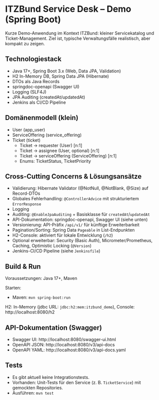
# ITZBund Service Desk – Demo (Spring Boot)

Kurze Demo-Anwendung im Kontext ITZBund: kleiner Servicekatalog und Ticket-Management. Ziel ist, typische Verwaltungsfälle realistisch, aber kompakt zu zeigen.

## Technologiestack
- Java 17+, Spring Boot 3.x (Web, Data JPA, Validation)
- H2 In-Memory DB, Spring Data JPA (Hibernate)
- DTOs als Java Records
- springdoc-openapi (Swagger UI)
- Logging (SLF4J) 
- JPA Auditing (createdAt/updatedAt)
- Jenkins als CI/CD Pipeline

## Domänenmodell (klein)
- User (app_user)
- ServiceOffering (service_offering)
- Ticket (ticket)
  - Ticket → requester (User) [n:1]
  - Ticket → assignee (User, optional) [n:1]
  - Ticket → serviceOffering (ServiceOffering) [n:1]
  - Enums: TicketStatus, TicketPriority

## Cross-Cutting Concerns & Lösungsansätze
- Validierung: Hibernate Validator (@NotNull, @NotBlank, @Size) auf Record-DTOs
- Globales Fehlerhandling: `@ControllerAdvice` mit strukturiertem `ErrorResponse`
- Logging
- Auditing: `@EnableJpaAuditing` + Basisklasse für `createdAt`/`updatedAt`
- API-Dokumentation: springdoc-openapi, Swagger UI (siehe unten)
- Versionierung: API-Präfix `/api/v1/` für künftige Erweiterbarkeit
- Pagination/Sorting: Spring Data `Pageable` in List-Endpunkten
- H2-Console: aktiviert für lokale Entwicklung (`/h2`)
- Optional erweiterbar: Security (Basic Auth), Micrometer/Prometheus, Caching, Optimistic Locking (`@Version`)
- Jenkins-CI/CD Pipeline (siehe `Jenkinsfile`)

## Build & Run
Voraussetzungen: Java 17+, Maven

Starten:
- Maven: `mvn spring-boot:run`

H2: In-Memory (jdbc URL: `jdbc:h2:mem:itzbund_demo`), Console: http://localhost:8080/h2

## API-Dokumentation (Swagger)
- Swagger UI: http://localhost:8080/swagger-ui.html
- OpenAPI JSON: http://localhost:8080/v3/api-docs
- OpenAPI YAML: http://localhost:8080/v3/api-docs.yaml


## Tests
- Es gibt aktuell keine Integrationstests.
- Vorhanden: Unit-Tests für den Service (z. B. `TicketService`) mit gemockten Repositories.
- Ausführen: `mvn test`

